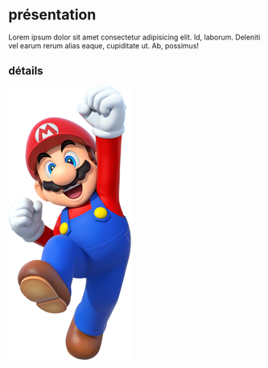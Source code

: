 # présentation

Lorem ipsum dolor sit amet consectetur adipisicing elit. Id, laborum. Deleniti vel earum rerum alias eaque, cupiditate ut. Ab, possimus!

## détails

![](mario.png) 